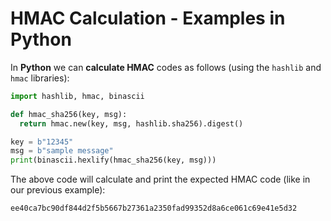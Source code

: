 # HMAC Calculation - Examples in Python

In **Python** we can **calculate HMAC** codes as follows (using the `hashlib` and `hmac` libraries):
```python
import hashlib, hmac, binascii

def hmac_sha256(key, msg):
  return hmac.new(key, msg, hashlib.sha256).digest()

key = b"12345"
msg = b"sample message"
print(binascii.hexlify(hmac_sha256(key, msg)))

```
The above code will calculate and print the expected HMAC code (like in our previous example):
```
ee40ca7bc90df844d2f5b5667b27361a2350fad99352d8a6ce061c69e41e5d32
```
